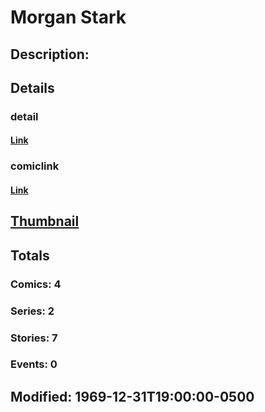 # Morgan Stark
## Description: 
## Details
### detail
#### [Link](http://marvel.com/characters/2773/morgan_stark?utm_campaign=apiRef&utm_source=225578a89fc76f3d20fbffda5d17a88d)
### comiclink
#### [Link](http://marvel.com/comics/characters/1009623/morgan_stark?utm_campaign=apiRef&utm_source=225578a89fc76f3d20fbffda5d17a88d)
## [Thumbnail](http://i.annihil.us/u/prod/marvel/i/mg/b/40/image_not_available.jpg)
## Totals
### Comics: 4
### Series: 2
### Stories: 7
### Events: 0
## Modified: 1969-12-31T19:00:00-0500